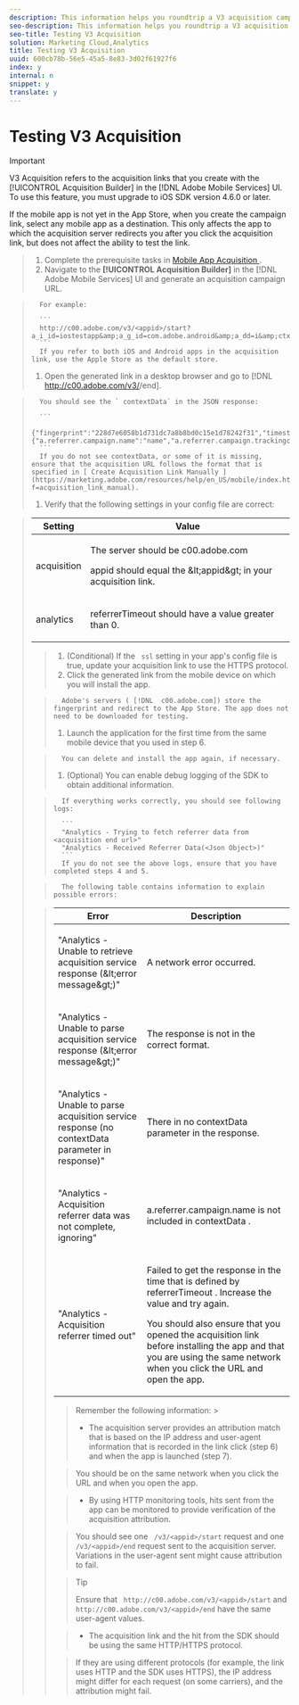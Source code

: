 ```yaml
---
description: This information helps you roundtrip a V3 acquisition campaign link based on a device fingerprint.
seo-description: This information helps you roundtrip a V3 acquisition campaign link based on a device fingerprint.
seo-title: Testing V3 Acquisition
solution: Marketing Cloud,Analytics
title: Testing V3 Acquisition
uuid: 600cb78b-56e5-45a5-8e83-3d02f61927f6
index: y
internal: n
snippet: y
translate: y
---
```


# Testing V3 Acquisition


>[!IMPORTANT]
>
>V3 Acquisition refers to the acquisition links that you create with the [!UICONTROL  Acquisition Builder] in the [!DNL  Adobe Mobile Services] UI. To use this feature, you must upgrade to iOS SDK version 4.6.0 or later. 



If the mobile app is not yet in the App Store, when you create the campaign link, select any mobile app as a destination. This only affects the app to which the acquisition server redirects you after you click the acquisition link, but does not affect the ability to test the link. 

>1. Complete the prerequisite tasks in [ Mobile App Acquisition ](../acquisition_main/acquisition.md#concept_ADB7BFDDBE9B4FFC8DD4940F49E2F0FA).
>1. Navigate to the **[!UICONTROL  Acquisition Builder]** in the [!DNL  Adobe Mobile Services] UI and generate an acquisition campaign URL.

>       For example: 
>    
>       ```
>       http://c00.adobe.com/v3/<appid>/start?a_i_id=iostestapp&amp;a_g_id=com.adobe.android&amp;a_dd=i&amp;ctxa.referrer.campaign.name=name&amp;ctxa.referrer.campaign.trackingcode=trackingcode
>       ```
>       If you refer to both iOS and Android apps in the acquisition link, use the Apple Store as the default store. 
>1. Open the generated link in a desktop browser and go to [!DNL  http://c00.adobe.com/v3/<appid>/end].

>       You should see the ` contextData` in the JSON response: 
>    
>       ```
>       {"fingerprint":"228d7e6058b1d731dc7a8b8bd0c15e1d78242f31","timestamp":1457989293,"appguid":"","contextData":{"a.referrer.campaign.name":"name","a.referrer.campaign.trackingcode":"trackingcode"}}.
>       ```
>       If you do not see contextData, or some of it is missing, ensure that the acquisition URL follows the format that is specified in [ Create Acquisition Link Manually ](https://marketing.adobe.com/resources/help/en_US/mobile/index.html?f=acquisition_link_manual). 
>1. Verify that the following settings in your config file are correct:


>    <table id="table_FA9CF58B38F3437CBD39A20874335CA1"> 
 <thead> 
  <tr> 
   <th colname="col1" class="entry"> Setting </th> 
   <th colname="col2" class="entry"> Value </th> 
  </tr> 
 </thead>
 <tbody> 
  <tr> 
   <td colname="col1"> <p>acquisition </p> </td> 
   <td colname="col2"> <p>The server should be <span class="filepath"> c00.adobe.com </span> </p> <p> <span class="codeph"> appid </span> should equal the <span class="varname"> &amp;lt;appid&amp;gt; </span> in your acquisition link. </p> </td> 
  </tr> 
  <tr> 
   <td colname="col1"> <p>analytics </p> </td> 
   <td colname="col2"> <p> <span class="codeph"> referrerTimeout </span> should have a value greater than 0. </p> </td> 
  </tr> 
 </tbody> 
</table>

>1. (Conditional) If the ` ssl` setting in your app's config file is true, update your acquisition link to use the HTTPS protocol.
>1. Click the generated link from the mobile device on which you will install the app.

>       Adobe's servers ( [!DNL  c00.adobe.com]) store the fingerprint and redirect to the App Store. The app does not need to be downloaded for testing. 
>1. Launch the application for the first time from the same mobile device that you used in step 6.

>       You can delete and install the app again, if necessary. 
>1. (Optional) You can enable debug logging of the SDK to obtain additional information.

>       If everything works correctly, you should see following logs: 
>    
>       ```
>       "Analytics - Trying to fetch referrer data from <acquisition end url>" 
>       "Analytics - Received Referrer Data(<Json Object>)"
>       ```
>       If you do not see the above logs, ensure that you have completed steps 4 and 5. 

>       The following table contains information to explain possible errors: 

>    <table id="table_9E22245A614744B38C28D7CEE4857F34"> 
 <thead> 
  <tr> 
   <th colname="col1" class="entry"> Error </th> 
   <th colname="col2" class="entry"> Description </th> 
  </tr> 
 </thead>
 <tbody> 
  <tr> 
   <td colname="col1"> <p>"Analytics - Unable to retrieve acquisition service response (&amp;lt;error message&amp;gt;)" </p> </td> 
   <td colname="col2"> <p>A network error occurred. </p> </td> 
  </tr> 
  <tr> 
   <td colname="col1"> <p>"Analytics - Unable to parse acquisition service response (&amp;lt;error message&amp;gt;)" </p> </td> 
   <td colname="col2"> <p>The response is not in the correct format. </p> </td> 
  </tr> 
  <tr> 
   <td colname="col1"> <p>"Analytics - Unable to parse acquisition service response (no contextData parameter in response)" </p> </td> 
   <td colname="col2"> <p>There in no <span class="codeph"> contextData </span> parameter in the response. </p> </td> 
  </tr> 
  <tr> 
   <td colname="col1"> <p>"Analytics - Acquisition referrer data was not complete, ignoring" </p> </td> 
   <td colname="col2"> <p> <span class="codeph"> a.referrer.campaign.name </span> is not included in <span class="codeph"> contextData </span>. </p> </td> 
  </tr> 
  <tr> 
   <td colname="col1"> <p>"Analytics - Acquisition referrer timed out" </p> </td> 
   <td colname="col2"> <p>Failed to get the response in the time that is defined by <span class="codeph"> referrerTimeout </span>. Increase the value and try again. </p> <p>You should also ensure that you opened the acquisition link before installing the app and that you are using the same network when you click the URL and open the app. </p> </td> 
  </tr> 
 </tbody> 
</table>

>Remember the following information: >
>* The acquisition server provides an attribution match that is based on the IP address and user-agent information that is recorded in the link click (step 6) and when the app is launched (step 7). 

>  You should be on the same network when you click the URL and when you open the app. 

>* By using HTTP monitoring tools, hits sent from the app can be monitored to provide verification of the acquisition attribution. 

>  You should see one ` /v3/<appid>/start` request and one ` /v3/<appid>/end` request sent to the acquisition server. Variations in the user-agent sent might cause attribution to fail. 


>  >[!TIP]
>  >
>  >Ensure that ` http://c00.adobe.com/v3/<appid>/start` and ` http://c00.adobe.com/v3/<appid>/end` have the same user-agent values. 


>* The acquisition link and the hit from the SDK should be using the same HTTP/HTTPS protocol. 

>  If they are using different protocols (for example, the link uses HTTP and the SDK uses HTTPS), the IP address might differ for each request (on some carriers), and the attribution might fail. 


